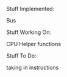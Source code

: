 Stuff Implemented:

Bus


Stuff Working On:

CPU Helper functions



Stuff To Do:

taking in instructions